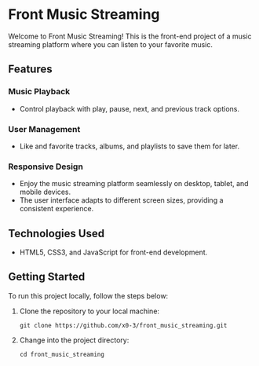 # Front Music Streaming

Welcome to Front Music Streaming! This is the front-end project of a music streaming platform where you can listen to your favorite music.

## Features

### Music Playback
- Control playback with play, pause, next, and previous track options.

### User Management
- Like and favorite tracks, albums, and playlists to save them for later.

### Responsive Design
- Enjoy the music streaming platform seamlessly on desktop, tablet, and mobile devices.
- The user interface adapts to different screen sizes, providing a consistent experience.

## Technologies Used

- HTML5, CSS3, and JavaScript for front-end development.

## Getting Started

To run this project locally, follow the steps below:

1. Clone the repository to your local machine:
   ```
   git clone https://github.com/x0-3/front_music_streaming.git
   ```

2. Change into the project directory:
   ```
   cd front_music_streaming
   ```
